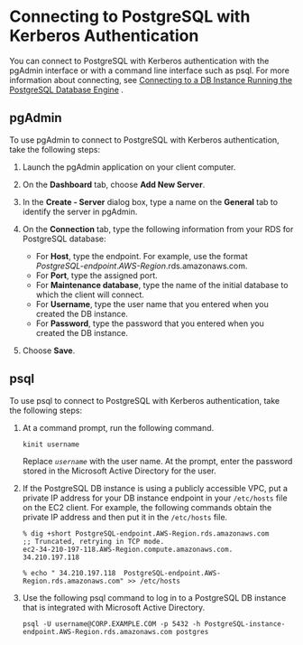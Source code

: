 # Connecting to PostgreSQL with Kerberos Authentication<a name="postgresql-kerberos-connecting"></a>

You can connect to PostgreSQL with Kerberos authentication with the pgAdmin interface or with a command line interface such as psql\. For more information about connecting, see  [Connecting to a DB Instance Running the PostgreSQL Database Engine](USER_ConnectToPostgreSQLInstance.md)  \. 

## pgAdmin<a name="collapsible-section-pgAdmin"></a>

To use pgAdmin to connect to PostgreSQL with Kerberos authentication, take the following steps:

1. Launch the pgAdmin application on your client computer\.

1. On the **Dashboard** tab, choose **Add New Server**\.

1. In the **Create \- Server** dialog box, type a name on the **General** tab to identify the server in pgAdmin\.

1. On the **Connection** tab, type the following information from your RDS for PostgreSQL database:
   + For **Host**, type the endpoint\. For example, use the format *PostgreSQL\-endpoint*\.*AWS\-Region*\.rds\.amazonaws\.com\.
   + For **Port**, type the assigned port\.
   + For **Maintenance database**, type the name of the initial database to which the client will connect\.
   + For **Username**, type the user name that you entered when you created the DB instance\. 
   + For **Password**, type the password that you entered when you created the DB instance\. 

1. Choose **Save**\.

## psql<a name="collapsible-section-psql"></a>

To use psql to connect to PostgreSQL with Kerberos authentication, take the following steps:

1. At a command prompt, run the following command\.

   ```
   kinit username                
   ```

   Replace *`username`* with the user name\. At the prompt, enter the password stored in the Microsoft Active Directory for the user\.

1. If the PostgreSQL DB instance is using a publicly accessible VPC, put a private IP address for your DB instance endpoint in your `/etc/hosts` file on the EC2 client\. For example, the following commands obtain the private IP address and then put it in the `/etc/hosts` file\.

   ```
   % dig +short PostgreSQL-endpoint.AWS-Region.rds.amazonaws.com  
   ;; Truncated, retrying in TCP mode.
   ec2-34-210-197-118.AWS-Region.compute.amazonaws.com.
   34.210.197.118 
   
   % echo " 34.210.197.118  PostgreSQL-endpoint.AWS-Region.rds.amazonaws.com" >> /etc/hosts
   ```

1. Use the following psql command to log in to a PostgreSQL DB instance that is integrated with Microsoft Active Directory\.

   ```
   psql -U username@CORP.EXAMPLE.COM -p 5432 -h PostgreSQL-instance-endpoint.AWS-Region.rds.amazonaws.com postgres
   ```